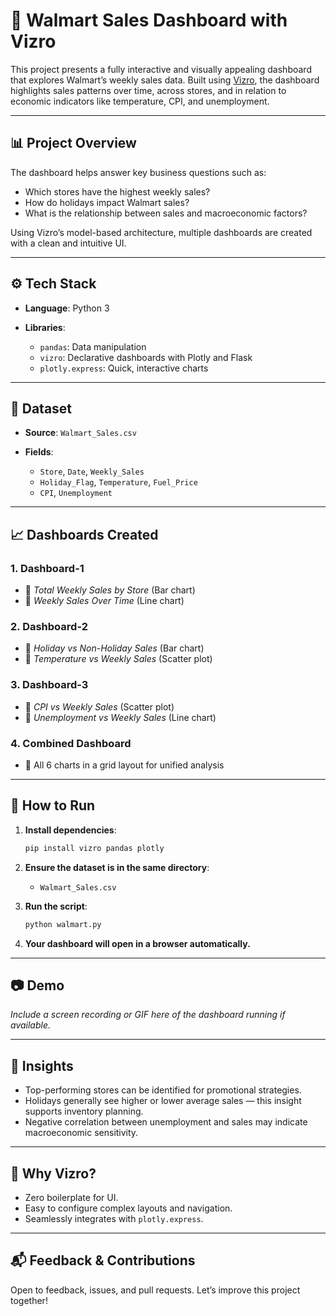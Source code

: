 # 🛒 Walmart Sales Dashboard with Vizro

This project presents a fully interactive and visually appealing dashboard that explores Walmart’s weekly sales data. Built using [Vizro](https://vizro.ai), the dashboard highlights sales patterns over time, across stores, and in relation to economic indicators like temperature, CPI, and unemployment.

---

## 📊 Project Overview

The dashboard helps answer key business questions such as:

* Which stores have the highest weekly sales?
* How do holidays impact Walmart sales?
* What is the relationship between sales and macroeconomic factors?

Using Vizro’s model-based architecture, multiple dashboards are created with a clean and intuitive UI.

---

## ⚙️ Tech Stack

* **Language**: Python 3
* **Libraries**:

  * `pandas`: Data manipulation
  * `vizro`: Declarative dashboards with Plotly and Flask
  * `plotly.express`: Quick, interactive charts

---

## 📁 Dataset

* **Source**: `Walmart_Sales.csv`
* **Fields**:

  * `Store`, `Date`, `Weekly_Sales`
  * `Holiday_Flag`, `Temperature`, `Fuel_Price`
  * `CPI`, `Unemployment`

---

## 📈 Dashboards Created

### 1. **Dashboard-1**

* 📍 *Total Weekly Sales by Store* (Bar chart)
* 📍 *Weekly Sales Over Time* (Line chart)

### 2. **Dashboard-2**

* 📍 *Holiday vs Non-Holiday Sales* (Bar chart)
* 📍 *Temperature vs Weekly Sales* (Scatter plot)

### 3. **Dashboard-3**

* 📍 *CPI vs Weekly Sales* (Scatter plot)
* 📍 *Unemployment vs Weekly Sales* (Line chart)

### 4. **Combined Dashboard**

* 🧩 All 6 charts in a grid layout for unified analysis

---

## 🚀 How to Run

1. **Install dependencies**:

   ```bash
   pip install vizro pandas plotly
   ```

2. **Ensure the dataset is in the same directory**:

   * `Walmart_Sales.csv`

3. **Run the script**:

   ```bash
   python walmart.py
   ```

4. **Your dashboard will open in a browser automatically.**

---

## 📷 Demo

*Include a screen recording or GIF here of the dashboard running if available.*

---

## 🧠 Insights

* Top-performing stores can be identified for promotional strategies.
* Holidays generally see higher or lower average sales — this insight supports inventory planning.
* Negative correlation between unemployment and sales may indicate macroeconomic sensitivity.

---

## 📌 Why Vizro?

* Zero boilerplate for UI.
* Easy to configure complex layouts and navigation.
* Seamlessly integrates with `plotly.express`.

---

## 📬 Feedback & Contributions

Open to feedback, issues, and pull requests. Let’s improve this project together!


